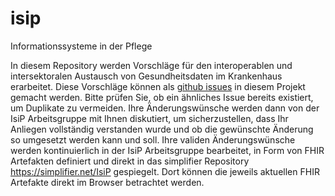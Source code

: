 # isip
Informationssysteme in der Pflege

In diesem Repository werden Vorschläge für den interoperablen und intersektoralen Austausch von Gesundheitsdaten im Krankenhaus erarbeitet. Diese Vorschläge können als [github issues](https://github.com/gematik/IsiP/issues) in diesem Projekt gemacht werden. Bitte prüfen Sie, ob ein ähnliches Issue bereits existiert, um Duplikate zu vermeiden. Ihre Änderungswünsche werden dann von der IsiP Arbeitsgruppe mit Ihnen diskutiert, um sicherzustellen, dass Ihr Anliegen vollständig verstanden wurde und ob die gewünschte Änderung so umgesetzt werden kann und soll. Ihre validen Änderungswünsche werden kontinuierlich in der IsiP Arbeitsgruppe bearbeitet, in Form von FHIR Artefakten definiert und direkt in das simplifier Repository https://simplifier.net/IsiP gespiegelt. Dort können die jeweils aktuellen FHIR Artefakte direkt im Browser betrachtet werden.
